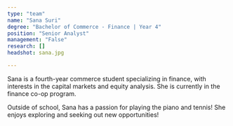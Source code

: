 ```yaml
---
type: "team"
name: "Sana Suri"
degree: "Bachelor of Commerce - Finance | Year 4"
position: "Senior Analyst"
management: "False"
research: []
headshot: sana.jpg

---
```


Sana is a fourth-year commerce student specializing in finance, with interests in the capital markets and equity analysis. She is currently in the finance co-op program. 

Outside of school, Sana has a passion for playing the piano and tennis! She enjoys exploring and seeking out new opportunities!